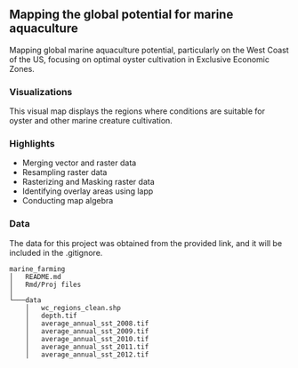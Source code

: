 ## Mapping the global potential for marine aquaculture
Mapping global marine aquaculture potential, particularly on the West Coast of the US, focusing on optimal oyster cultivation in Exclusive Economic Zones.

### Visualizations
This visual map displays the regions where conditions are suitable for oyster and other marine creature cultivation. 

### Highlights
- Merging vector and raster data
- Resampling raster data
- Rasterizing and Masking raster data
- Identifying overlay areas using lapp
- Conducting map algebra

### Data
The data for this project was obtained from the provided link, and it will be included in the .gitignore.

```
marine_farming
│   README.md
│   Rmd/Proj files    
│
└───data
    │   wc_regions_clean.shp
    │   depth.tif
    │   average_annual_sst_2008.tif
    │   average_annual_sst_2009.tif        
    │   average_annual_sst_2010.tif        
    │   average_annual_sst_2011.tif
    │   average_annual_sst_2012.tif
```  
